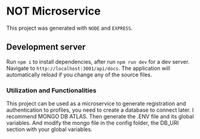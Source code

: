 # NOT Microservice

This project was generated with `NODE` and `EXPRESS`.

## Development server

Run `npm i` to install dependencies, after run `npm run dev` for a dev server. Navigate to `http://localhost:3001/api/docs`. The application will automatically reload if you change any of the source files.

### Utilization and Functionalities

This project can be used as a microservice to generate registration and authentication to profiles, you need to create a database to connect later. I recommend MONGO DB ATLAS. Then generate the .ENV file and its global variables. And modify the mongo file in the config folder, the DB_URI section with your global variables.

